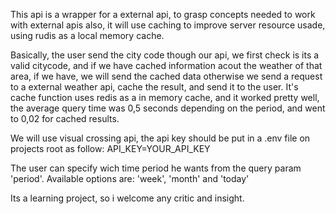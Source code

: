 This api is a wrapper for a external api, to grasp concepts needed to work with external apis
also, it will use caching to improve server resource usade, using rudis as a local memory cache.

Basically, the user send the city code though our api, we first check is its a valid citycode, and
if we have cached information acout the weather of that area, if we have, we will send the cached data
otherwise we send a request to a external weather api, cache the result, and send it to the user. It's
cache function uses redis as a in memory cache, and it worked pretty well, the average query time was
0,5 seconds depending on the period, and went to 0,02 for cached results.

We will use visual crossing api, the api key should be put in a .env file on projects root as follow:
API_KEY=YOUR_API_KEY

The user can specify wich time period he wants from the query param 'period'. Available options are: 'week', 'month' and 'today'

Its a learning project, so i welcome any critic and insight.